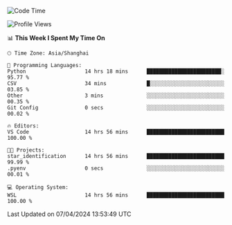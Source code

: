 <!--START_SECTION:waka-->
![Code Time](http://img.shields.io/badge/Code%20Time-1%2C602%20hrs%2058%20mins-blue)

![Profile Views](http://img.shields.io/badge/Profile%20Views-0-blue)

📊 **This Week I Spent My Time On** 

```text
🕑︎ Time Zone: Asia/Shanghai

💬 Programming Languages: 
Python                   14 hrs 18 mins      ████████████████████████░   95.77 % 
CSV                      34 mins             █░░░░░░░░░░░░░░░░░░░░░░░░   03.85 % 
Other                    3 mins              ░░░░░░░░░░░░░░░░░░░░░░░░░   00.35 % 
Git Config               0 secs              ░░░░░░░░░░░░░░░░░░░░░░░░░   00.02 % 

🔥 Editors: 
VS Code                  14 hrs 56 mins      █████████████████████████   100.00 % 

🐱‍💻 Projects: 
star_identification      14 hrs 56 mins      █████████████████████████   99.99 % 
.pyenv                   0 secs              ░░░░░░░░░░░░░░░░░░░░░░░░░   00.01 % 

💻 Operating System: 
WSL                      14 hrs 56 mins      █████████████████████████   100.00 % 
```


 Last Updated on 07/04/2024 13:53:49 UTC
<!--END_SECTION:waka-->